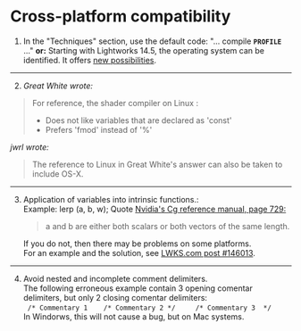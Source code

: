 # Cross-platform compatibility

1. In the "Techniques" section, use the default code: "... compile **`PROFILE`** ..."
   **or:** Starting with Lightworks 14.5, the operating system can be identified. 
   It offers [new possibilities](../Techniques/README.md). 

---

2.  *Great White wrote:*   
   >For reference, the shader compiler on Linux :  
   > - Does not like variables that are declared as 'const'  
   > - Prefers 'fmod' instead of '%'      
 
   *jwrl wrote:*  
   >The reference to Linux in Great White's answer can also be taken to include OS-X.  
   
---

3. Application of variables into intrinsic functions.:  
  Example: lerp (a, b, w);
  Quote [Nvidia's Cg reference manual, page 729:](https://www.google.com.au/url?sa=t&rct=j&q=&esrc=s&source=web&cd=3&cad=rja&uact=8&ved=0ahUKEwj5qpif6rHTAhXLF5QKHQ6MCeAQFggwMAI&url=http%3A%2F%2Fdeveloper.download.nvidia.com%2Fcg%2FCg_3.1%2FCg-3.1_April2012_ReferenceManual.pdf&usg=AFQjCNHI5gaVpuvJH6ZO8bnX7BxJGKXr0A)  
   > a and b are either both scalars or both vectors of the same length.  

   If you do not, then there may be problems on some platforms.  
   For an example and the solution, see [LWKS.com post #146013](https://www.lwks.com/index.php?option=com_kunena&func=view&catid=7&id=143678&limit=15&limitstart=45&Itemid=81#146013).  

---

4.  Avoid nested and incomplete comment delimiters.  
   The following erroneous example contain 3 opening comentar delimiters, but only 2 closing comentar delimiters:  
   ` /* Commentary 1    /* Commentary 2 */     /* Commentary 3  */`  
   In Windorws, this will not cause a bug, but on Mac systems.  
   
   
         
         
